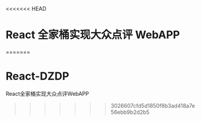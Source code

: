 <<<<<<< HEAD
# React 全家桶实现大众点评 WebAPP
=======
# React-DZDP
React全家桶实现大众点评WebAPP
>>>>>>> 3026607cfd5d1850f8b3ad418a7e56ebb9b2d2b5
